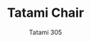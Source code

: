 ---
designer: Claudio Dondoli - Marco Pocci
description: "Tatami%20collection%20expresses%20desire%20to%20live%20at%20open%20air.%20The%20peculiar%20weaving%20of%20the%20shell%20guarantees%20comfort%20and%20encourages%20relax.%20Gas%20assisted%20injection%20moulding%20polypropylene%20chair%2C%20charged%20with%20glass%20fibers."
image_primary: img/Tatami_305_01_zoom.jpg
image_secondary: img/Tatami_305_02_zoom.jpg
manufacturer: Pedrali
href: https://www.pedrali.it/en/products/catalog/Chair-TATAMI-305/
subtitle: Tatami 305
title: Tatami Chair
image_thumb: img/Tatami_305_cover.jpg
tags: 
  - pedrali
  - chairs
category: chairs
slug: /manufacturers/pedrali/chairs/claudio-dondoli-marco-pocci-tatami-chair
---